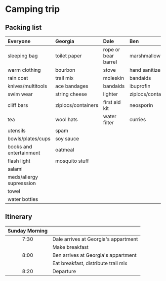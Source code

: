 Camping trip
===============

Packing list 
--------------

| Everyone                 | Georgia            | Dale                | Ben                |
|:-------------------------|:-------------------|:--------------------|:-------------------|
| sleeping bag             | toilet paper       | rope or bear barrel | marshmallows       |
| warm clothing            | bourbon            | stove               | hand sanitizer     |
| rain coat                | trail mix          | moleskin            | bandaids           |
| knives/multitools        | ace bandages       | bandaids            | ibuprofin          |
| swim wear                | string cheese      | lighter             | ziplocs/containers |
| cliff bars               | ziplocs/containers | first aid kit       | neosporin          |
| tea                      | wool hats          | water filter        | curries            |
| utensils                 | spam               |                     |                    |
| bowls/plates/cups        | soy sauce          |                     |                    |
| books and entertainment  | oatmeal            |                     |                    |
| flash light              | mosquito stuff     |                     |                    |
| salami                   |                    |                     |                    |
| meds/allergy supresssion |                    |                     |                    |
| towel                    |                    |                     |                    |
| water bottles            |                    |                     |                    |

Itinerary
-------------

|Sunday Morning                              ||
|:----:|--------------------------------------|
| 7:30 | Dale arrives at Georgia's appartment |
|      | Make breakfast                       |
| 8:00 | Ben arrives at Georgia's appartment  |
|      | Eat breakfast, distribute trail mix  |
| 8:20 | Departure                            |
